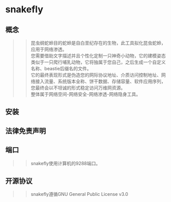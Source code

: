 # snakefly
## 概念
>>昆虫纲蛇蛉目的蛇蛉是自白垩纪存在的生物，此工具拟化昆虫蛇蛉，应用于网络渗透。</br>
>>您需要借助文字描述并且个性化定制一只神奇小动物，它的建模姿态类似于一只爬行哺乳动物，它将独属于您自己，之后生成一个自定义名称、beastie后缀名的文件。</br>
>>它的最终表现形式是伪造您的网际协议地址、介质访问控制地址、网络接入流量、系统版本全称、饼干数据、存储容量、软件应用序列，您最终会以不坦诚的形式稳定访问万维网资源。</br>
>>整体属于网络空间-网络安全-网络渗透-网络隐身工具。</br>
## 安装
## 法律免责声明
## 端口
>>snakefly使用计算机的9288端口。</br>
## 开源协议
>>snakefly遵循GNU General Public License v3.0</br>
